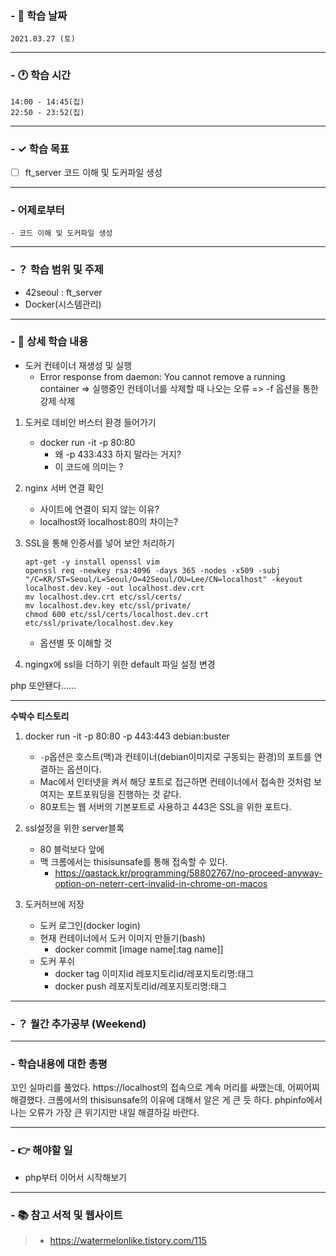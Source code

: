 ### - 📆 학습 날짜
	2021.03.27 (토)
___
### - 🕐 학습 시간
```
14:00 - 14:45(집)
22:50 - 23:52(집)
```
___
### - ✓ 학습 목표
- [ ] ft_server 코드 이해 및 도커파일 생성
___
### - 어제로부터
```
- 코드 이해 및 도커파일 생성
```
___
### - ？ 학습 범위 및 주제
- 42seoul : ft_server
- Docker(시스템관리)
___
### - 📝 상세 학습 내용
- 도커 컨테이너 재생성 및 실행
  - Error response from daemon: You cannot remove a running container
  => 실행중인 컨테이너를 삭제할 때 나오는 오류
  => -f 옵션을 통한 강제 삭제

1. 도커로 데비안 버스터 환경 들어가기
	- docker run -it -p 80:80
    	- 왜 -p 433:433 하지 말라는 거지?
    	- 이 코드에 의미는 ?
  
2. nginx 서버 연결 확인 
   - 사이트에 연결이 되지 않는 이유?
   - localhost와 localhost:80의 차이는?

3. SSL을 통해 인증서를 넣어 보안 처리하기
	```shell
	apt-get -y install openssl vim
	openssl req -newkey rsa:4096 -days 365 -nodes -x509 -subj "/C=KR/ST=Seoul/L=Seoul/O=42Seoul/OU=Lee/CN=localhost" -keyout localhost.dev.key -out localhost.dev.crt
	mv localhost.dev.crt etc/ssl/certs/
	mv localhost.dev.key etc/ssl/private/
	chmod 600 etc/ssl/certs/localhost.dev.crt etc/ssl/private/localhost.dev.key
	```
	- 옵션별 뜻 이해할 것
4. ngingx에 ssl을 더하기 위한 default 파일 설정 변경

php 또안됀다......

___
__수박수 티스토리__
1. docker run -it -p 80:80 -p 443:443 debian:buster
   - ```-p```옵션은 호스트(맥)과 컨테이너(debian이미지로 구동되는 환경)의 포트를 연결하는 옵션이다.
   - Mac에서 인터넷을 켜서 해당 포트로 접근하면 컨테이너에서 접속한 것처럼 보여지는 포트포워딩을 진행하는 것 같다.
   - 80포트는 웹 서버의 기본포트로 사용하고 443은 SSL을 위한 포트다.

2. ssl설정을 위한 server블록
   - 80 블럭보다 앞에
   - 맥 크롬에서는 thisisunsafe를 통해 접속할 수 있다.
     - https://qastack.kr/programming/58802767/no-proceed-anyway-option-on-neterr-cert-invalid-in-chrome-on-macos
3. 도커허브에 저장
	- 도커 로그인(docker login)
	- 현재 컨테이너에서 도커 이미지 만들기(bash)
    	- docker commit <container name> [image name[:tag name]]
    - 도커 푸쉬
      - docker tag 이미지id 레포지토리id/레포지토리명:태그
      - docker push 레포지토리id/레포지토리명:태그

___
### - ？ 월간 추가공부 (Weekend)

___
### - 학습내용에 대한 총평
꼬인 실마리를 풀었다.
https://localhost의 접속으로 계속 머리를 싸맸는데, 어찌어찌 해결했다. 크롬에서의 thisisunsafe의 이유에 대해서 알은 게 큰 듯 하다.
phpinfo에서 나는 오류가 가장 큰 위기지만 내일 해결하길 바란다.
___
### - 👉 해야할 일
- php부터 이어서 시작해보기
___
### - 📚 참고 서적 및 웹사이트
> - https://watermelonlike.tistory.com/115